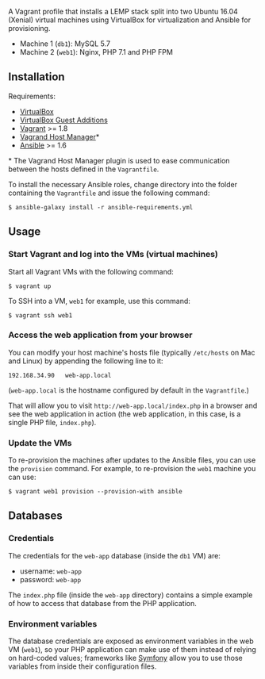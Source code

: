 A Vagrant profile that installs a LEMP stack split into two Ubuntu 16.04 (Xenial) virtual machines using VirtualBox for virtualization and Ansible for provisioning.

* Machine 1 (`db1`): MySQL 5.7
* Machine 2 (`web1`): Nginx, PHP 7.1 and PHP FPM

## Installation

Requirements:

* [VirtualBox](https://www.virtualbox.org/)
* [VirtualBox Guest Additions](https://docs.oracle.com/cd/E36500_01/E36502/html/qs-guest-additions.html)
* [Vagrant](https://www.vagrantup.com/) >= 1.8
* [Vagrand Host Manager](https://github.com/devopsgroup-io/vagrant-hostmanager)\*
* [Ansible](http://docs.ansible.com/ansible/intro_installation.html) >= 1.6

\* The Vagrand Host Manager plugin is used to ease communication between the hosts defined in the `Vagrantfile`.

To install the necessary Ansible roles, change directory into the folder containing the `Vagrantfile` and issue the following command:

```SHELL
$ ansible-galaxy install -r ansible-requirements.yml
```

## Usage

### Start Vagrant and log into the VMs (virtual machines)

Start all Vagrant VMs with the following command:

```SHELL
$ vagrant up
```

To SSH into a VM, `web1` for example, use this command:

```SHELL
$ vagrant ssh web1
```

### Access the web application from your browser

You can modify your host machine's hosts file (typically `/etc/hosts` on Mac and Linux) by appending the following line to it:

```
192.168.34.90   web-app.local
```

(`web-app.local` is the hostname configured by default in the `Vagrantfile`.)

That will allow you to visit `http://web-app.local/index.php` in a browser and see the web application in action (the web application, in this case, is a single PHP file, `index.php`).

### Update the VMs

To re-provision the machines after updates to the Ansible files, you can use the `provision` command. For example, to re-provision the `web1` machine you can use:

```SHELL
$ vagrant web1 provision --provision-with ansible
```

## Databases

### Credentials

The credentials for the `web-app` database (inside the `db1` VM) are:

* username: `web-app`
* password: `web-app`

The `index.php` file (inside the `web-app` directory) contains a simple example of how to access that database from the PHP application.

### Environment variables

The database credentials are exposed as environment variables in the web VM (`web1`), so your PHP application can make use of them instead of relying on hard-coded values; frameworks like [Symfony](https://symfony.com/doc/current/configuration/external_parameters.html) allow you to use those variables from inside their configuration files.

